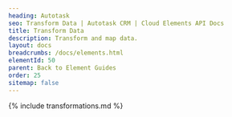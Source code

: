 ```yaml
---
heading: Autotask
seo: Transform Data | Autotask CRM | Cloud Elements API Docs
title: Transform Data
description: Transform and map data.
layout: docs
breadcrumbs: /docs/elements.html
elementId: 50
parent: Back to Element Guides
order: 25
sitemap: false
---
```


{% include transformations.md %}
